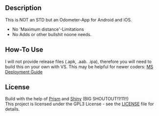  ## Description
This is NOT an STD but an Odometer-App for Android and iOS.
- No 'Maximum distance'-Limitations
- No Adds or other bullshit noone needs.

## How-To Use
I will not provide release files (.apk, .aab. .ipa), therefore you will need to build this on your own with VS.
This may be helpful for newer coders: [MS Deployment Guide](https://learn.microsoft.com/en-us/dotnet/maui/deployment/?view=net-maui-9.0)

## License
Build with the help of [Prism](https://github.com/PrismLibrary/Prism) and [Shiny](https://github.com/shinyorg/shiny) (BIG SHOUTOUT!1!11!!)
<br/>
This project is licensed under the GPL3 License - see the [LICENSE](LICENSE) file for details.
